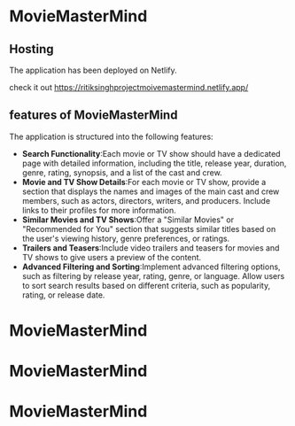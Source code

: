 # MovieMasterMind

## Hosting

The application has been deployed on Netlify. 

check it out https://ritiksinghprojectmoivemastermind.netlify.app/

## features of MovieMasterMind

The application is structured into the following features:

- **Search Functionality**:Each movie or TV show should have a dedicated page with detailed information, including the title, release year, duration, genre, rating, synopsis, and a list of the cast and crew.
- **Movie and TV Show Details**:For each movie or TV show, provide a section that displays the names and images of the main cast and crew members, such as actors, directors, writers, and producers. Include links to their profiles for more information.
- **Similar Movies and TV Shows**:Offer a "Similar Movies" or "Recommended for You" section that suggests similar titles based on the user's viewing history, genre preferences, or ratings.
- **Trailers and Teasers**:Include video trailers and teasers for movies and TV shows to give users a preview of the content.
- **Advanced Filtering and Sorting**:Implement advanced filtering options, such as filtering by release year, rating, genre, or language. Allow users to sort search results based on different criteria, such as popularity, rating, or release date.

 


# MovieMasterMind
# MovieMasterMind
# MovieMasterMind
